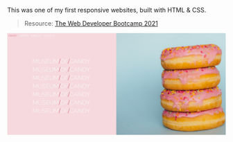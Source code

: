 This was one of my first responsive websites, built with HTML & CSS. 

> Resource: [The Web Developer Bootcamp 2021](https://www.udemy.com/course/the-web-developer-bootcamp/)

![Website Screenshot](images/donut-screenshot.jpg)
